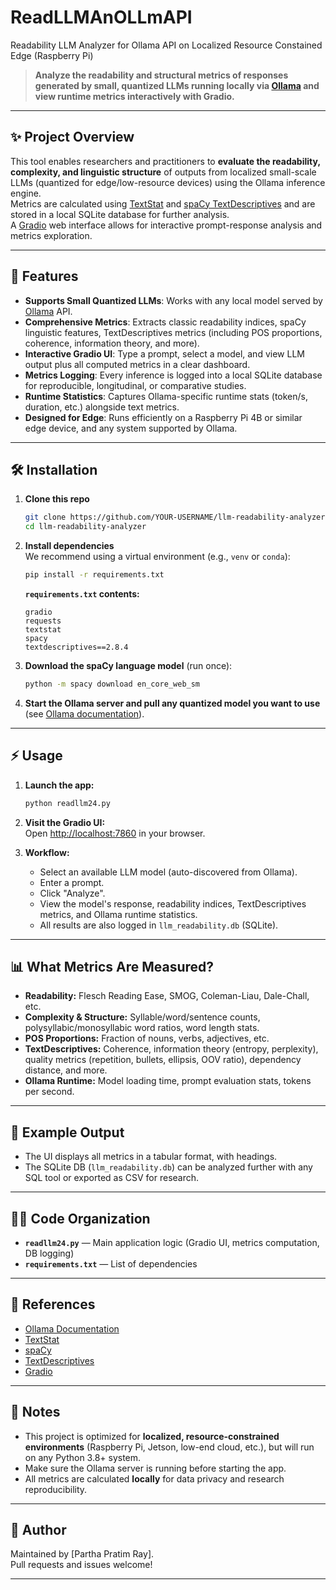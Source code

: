 # ReadLLMAnOLLmAPI

Readability LLM Analyzer for Ollama API on Localized Resource Constained Edge (Raspberry Pi)

> **Analyze the readability and structural metrics of responses generated by small, quantized LLMs running locally via [Ollama](https://ollama.com/) and view runtime metrics interactively with Gradio.**

---

## ✨ Project Overview

This tool enables researchers and practitioners to **evaluate the readability, complexity, and linguistic structure** of outputs from localized small-scale LLMs (quantized for edge/low-resource devices) using the Ollama inference engine.  
Metrics are calculated using [TextStat](https://github.com/shivam5992/textstat) and [spaCy TextDescriptives](https://github.com/MartinoMensio/textdescriptives) and are stored in a local SQLite database for further analysis.  
A [Gradio](https://gradio.app/) web interface allows for interactive prompt-response analysis and metrics exploration.

---

## 🚀 Features

- **Supports Small Quantized LLMs**: Works with any local model served by [Ollama](https://ollama.com/) API.
- **Comprehensive Metrics**: Extracts classic readability indices, spaCy linguistic features, TextDescriptives metrics (including POS proportions, coherence, information theory, and more).
- **Interactive Gradio UI**: Type a prompt, select a model, and view LLM output plus all computed metrics in a clear dashboard.
- **Metrics Logging**: Every inference is logged into a local SQLite database for reproducible, longitudinal, or comparative studies.
- **Runtime Statistics**: Captures Ollama-specific runtime stats (token/s, duration, etc.) alongside text metrics.
- **Designed for Edge**: Runs efficiently on a Raspberry Pi 4B or similar edge device, and any system supported by Ollama.

---

## 🛠️ Installation

1. **Clone this repo**  
    ```bash
    git clone https://github.com/YOUR-USERNAME/llm-readability-analyzer.git
    cd llm-readability-analyzer
    ```

2. **Install dependencies**  
    We recommend using a virtual environment (e.g., `venv` or `conda`):

    ```bash
    pip install -r requirements.txt
    ```

    **`requirements.txt` contents:**
    ```
    gradio
    requests
    textstat
    spacy
    textdescriptives==2.8.4
    ```

3. **Download the spaCy language model** (run once):
    ```bash
    python -m spacy download en_core_web_sm
    ```

4. **Start the Ollama server and pull any quantized model you want to use**  
   (see [Ollama documentation](https://ollama.com/library)).

---

## ⚡ Usage

1. **Launch the app:**
    ```bash
    python readllm24.py
    ```

2. **Visit the Gradio UI:**  
   Open [http://localhost:7860](http://localhost:7860) in your browser.

3. **Workflow:**
   - Select an available LLM model (auto-discovered from Ollama).
   - Enter a prompt.
   - Click "Analyze".
   - View the model's response, readability indices, TextDescriptives metrics, and Ollama runtime statistics.
   - All results are also logged in `llm_readability.db` (SQLite).

---

## 📊 What Metrics Are Measured?

- **Readability:** Flesch Reading Ease, SMOG, Coleman-Liau, Dale-Chall, etc.
- **Complexity & Structure:** Syllable/word/sentence counts, polysyllabic/monosyllabic word ratios, word length stats.
- **POS Proportions:** Fraction of nouns, verbs, adjectives, etc.
- **TextDescriptives:** Coherence, information theory (entropy, perplexity), quality metrics (repetition, bullets, ellipsis, OOV ratio), dependency distance, and more.
- **Ollama Runtime:** Model loading time, prompt evaluation stats, tokens per second.

---

## 📝 Example Output

- The UI displays all metrics in a tabular format, with headings.
- The SQLite DB (`llm_readability.db`) can be analyzed further with any SQL tool or exported as CSV for research.

---

## 🧑‍💻 Code Organization

- **`readllm24.py`** — Main application logic (Gradio UI, metrics computation, DB logging)
- **`requirements.txt`** — List of dependencies

---

## 🔗 References

- [Ollama Documentation](https://ollama.com/)
- [TextStat](https://github.com/shivam5992/textstat)
- [spaCy](https://spacy.io/)
- [TextDescriptives](https://github.com/MartinoMensio/textdescriptives)
- [Gradio](https://gradio.app/)

---

## 📝 Notes

- This project is optimized for **localized, resource-constrained environments** (Raspberry Pi, Jetson, low-end cloud, etc.), but will run on any Python 3.8+ system.
- Make sure the Ollama server is running before starting the app.
- All metrics are calculated **locally** for data privacy and research reproducibility.

---

## 👤 Author

Maintained by [Partha Pratim Ray].  
Pull requests and issues welcome!

---

